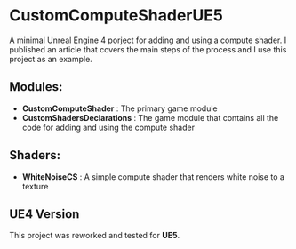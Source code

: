 # CustomComputeShaderUE5

A minimal Unreal Engine 4 porject for adding and using a compute shader. I published an article that covers the main steps of the process and I use this project as an example. 

## Modules:
* **CustomComputeShader** : The primary game module
* **CustomShadersDeclarations** : The game module that contains all the code for adding and using the compute shader

##  Shaders:
* **WhiteNoiseCS** : A simple compute shader that renders white noise to a texture

## UE4 Version
This project was reworked and tested for **UE5**.


